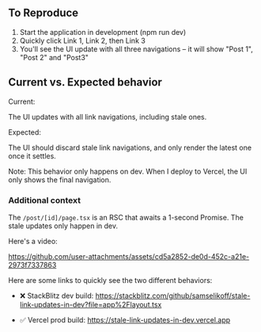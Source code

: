 ## To Reproduce

1. Start the application in development (npm run dev)
2. Quickly click Link 1, Link 2, then Link 3
3. You'll see the UI update with all three navigations – it will show "Post 1", "Post 2" and "Post3"

## Current vs. Expected behavior

Current:

The UI updates with all link navigations, including stale ones.

Expected:

The UI should discard stale link navigations, and only render the latest one once it settles.

Note: This behavior only happens on dev. When I deploy to Vercel, the UI only shows the final navigation.

### Additional context

The `/post/[id]/page.tsx` is an RSC that awaits a 1-second Promise. The stale updates only happen in dev.

Here's a video:

https://github.com/user-attachments/assets/cd5a2852-de0d-452c-a21e-2973f7337863

Here are some links to quickly see the two different behaviors:

- ❌ StackBlitz dev build: https://stackblitz.com/github/samselikoff/stale-link-updates-in-dev?file=app%2Flayout.tsx

- ✅ Vercel prod build: https://stale-link-updates-in-dev.vercel.app
